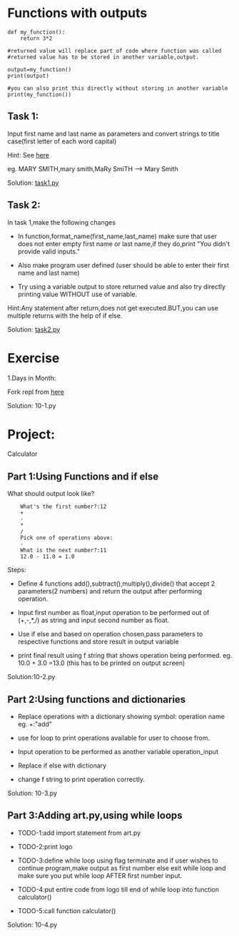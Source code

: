 # Functions with outputs

    def my_function():
        return 3*2

    #returned value will replace part of code where function was called
    #returned value has to be stored in another variable,output.

    output=my_function()
    print(output)

    #you can also print this directly without storing in another variable
    print(my_function())

## Task 1:

Input first name and last name as parameters and convert strings to title case(first letter of each word capital)

Hint:
See [here](https://stackoverflow.com/questions/8347048/how-to-convert-string-to-title-case-in-python)

eg.
MARY SMITH,mary smith,MaRy SmiTH --> Mary Smith

Solution: [task1.py](https://github.com/priyanka-111-droid/100daysofcode/blob/main/Day10/task1.py)

## Task 2:

In task 1,make the following changes

* In function,format_name(first_name,last_name) make sure that user does not enter empty first name or last name,if they do,print "You didn't provide valid inputs."

* Also make program user defined (user should be able to enter their first name and last name)

* Try using a variable output to store returned value and also try directly printing value WITHOUT use of variable.

Hint:Any statement after return,does not get executed.BUT,you can use multiple returns with the help of if else.

Solution: [task2.py](https://github.com/priyanka-111-droid/100daysofcode/blob/main/Day10/task2.py)

# Exercise 

1.Days in Month:

Fork repl from [here](https://replit.com/@appbrewery/day-10-1-exercise)

Solution: 10-1.py

# Project:

Calculator 

## Part 1:Using Functions and if else 

What should output look like?

        What's the first number?:12
        +
        -
        *
        /
        Pick one of operations above:
        -
        What is the next number?:11
        12.0 - 11.0 = 1.0

Steps:

* Define 4 functions add(),subtract(),multiply(),divide() that accept 2 parameters(2 numbers) and return the output
after performing operation.

* Input first number as float,input operation to be performed out of (+,-,*,/) as string and input second number as float.

* Use if else and based on operation chosen,pass parameters to respective functions and store result in output variable

* print final result using f string that shows operation being performed.
eg. 10.0 + 3.0 =13.0 (this has to be printed on output screen)

Solution:10-2.py

## Part 2:Using functions and dictionaries

* Replace operations with a dictionary showing symbol: operation name eg. +:"add"

* use for loop to print operations available for user to choose from.

* Input operation to be performed as another variable operation_input

* Replace if else with dictionary

* change f string to print operation correctly.

Solution: 10-3.py

## Part 3:Adding art.py,using while loops

* TODO-1:add import statement from art.py

* TODO-2:print logo

* TODO-3:define while loop using flag terminate and if user wishes to continue program,make output as first number else exit while loop and make sure you put while loop AFTER first number input.

* TODO-4:put entire code from logo till end of while loop into function calculator()

* TODO-5:call function calculator()

Solution: 10-4.py











